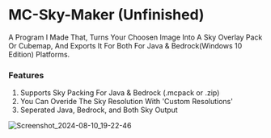 # MC-Sky-Maker (Unfinished)
A Program I Made That, Turns Your Choosen Image Into A Sky Overlay Pack Or Cubemap, And Exports It For Both For Java & Bedrock(Windows 10 Edition) Platforms.

### Features

1. Supports Sky Packing For Java & Bedrock (.mcpack or .zip)
2. You Can Overide The Sky Resolution With 'Custom Resolutions' 
4. Seperated Java, Bedrock, and Both Sky Output

![Screenshot_2024-08-10_19-22-46](https://github.com/user-attachments/assets/84079ede-8d6d-489f-beb2-c459c7aa0290)